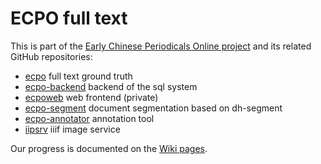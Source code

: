 # ECPO full text

This is part of the [Early Chinese Periodicals Online project](https://uni-heidelberg.de/ecpo) and its related GitHub repositories:
- [ecpo](https://github.com/exc-asia-and-europe/ecpo) full text ground truth
- [ecpo-backend](https://github.com/exc-asia-and-europe/ECPO-backend) backend of the sql system
- [ecpoweb](https://github.com/exc-asia-and-europe/ecpoweb) web frontend (private)
- [ecpo-segment](https://github.com/exc-asia-and-europe/ecpo-segment) document segmentation based on dh-segment
- [ecpo-annotator](https://github.com/exc-asia-and-europe/ecpo-annotator) annotation tool
- [iipsrv](https://github.com/exc-asia-and-europe/iipsrv) iiif image service

Our progress is documented on the [Wiki pages](https://github.com/exc-asia-and-europe/ecpo-full-text/wiki).
